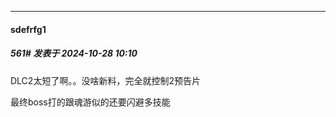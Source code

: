 ﻿
*****

####  sdefrfg1  
##### 561#       发表于 2024-10-28 10:10

DLC2太短了啊。。没啥新料，完全就控制2预告片

最终boss打的跟魂游似的还要闪避多技能

